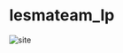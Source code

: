 # lesmateam_lp
![site](https://user-images.githubusercontent.com/95060202/221369314-88abe8d7-6f8c-403b-98e9-c559724c3aa0.png)
